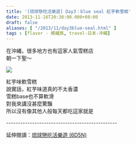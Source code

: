 ```yaml
---
title: '[琉球戀吃活樂遊] Day3：blue seal 紅芋軟雪糕'
date: 2013-11-16T20:30:00.000+08:00
draft: false
aliases: [ "/2013/11/day3blue-seal.html" ]
tags : [flavor - 螞蟻族, travel-日本-沖繩]
---
```


在沖縄，很多地方也有這家人氣雪糕店  
朝一下聖～  

![](/images/okinawa3i.jpg)

紅芋味軟雪糕  
說實話，紅芋味道真的不太香濃  
雪糕base也不算軟滑  
對我來講沒甚麼驚豔  
所以沒有像其他人般每天都吃這家就是  
  
\-----------------------------------------------  
  
延伸閱讀：[琉球戀吃活樂遊 (6D5N)](https://hidie.net/okinawa6d5n/)
